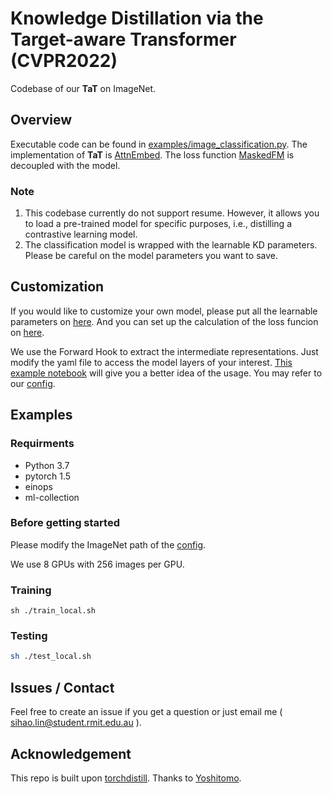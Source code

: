 # Knowledge Distillation via the Target-aware Transformer (CVPR2022)

Codebase of our **TaT** on ImageNet.

## Overview
Executable code can be found in [examples/image_classification.py](examples/image_classification.py). The implementation of **TaT** is [AttnEmbed](torchdistill/models/special.py). The loss function [MaskedFM](torchdistill/losses/single.py) is decoupled with the model. 

### Note
1. This codebase currently do not support resume. However, it allows you to load a pre-trained model for specific purposes, i.e., distilling a contrastive learning model.
2. The classification model is wrapped with the learnable KD parameters. Please be careful on the model parameters you want to save.
## Customization
If you would like to customize your own model, please put all the learnable parameters on [here](torchdistill/models/special.py). And you can set up the calculation of the loss funcion on [here](torchdistill/losses/single.py). 

We use the Forward Hook to extract the intermediate representations. Just modify the yaml file to access the model layers of your interest. [This example notebook](demo/extract_intermediate_representations.ipynb) will give you a better idea of the usage. You may refer to our [config](configs/sample/ilsvrc2012/single_stage/tat/resnet18_from_resnet34_attn.yaml). 

## Examples

### Requirments
- Python 3.7
- pytorch 1.5
- einops
- ml-collection

### Before getting started
Please modify the ImageNet path of the [config](configs/sample/ilsvrc2012/single_stage/tat/resnet18_from_resnet34_attn.yaml).

We use 8 GPUs with 256 images per GPU.

### Training 
```
sh ./train_local.sh
```

### Testing
```bash
sh ./test_local.sh
```


## Issues / Contact
Feel free to create an issue if you get a question or just
email me ( sihao.lin@student.rmit.edu.au ). 

## Acknowledgement
This repo is built upon [torchdistill](https://github.com/yoshitomo-matsubara/torchdistill). Thanks to [Yoshitomo](https://github.com/yoshitomo-matsubara).